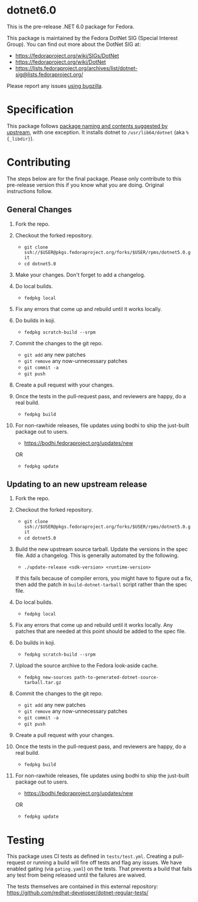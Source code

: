 # dotnet6.0

This is the pre-release .NET 6.0 package for Fedora.

This package is maintained by the Fedora DotNet SIG (Special Interest
Group). You can find out more about the DotNet SIG at:

- https://fedoraproject.org/wiki/SIGs/DotNet
- https://fedoraproject.org/wiki/DotNet
- https://lists.fedoraproject.org/archives/list/dotnet-sig@lists.fedoraproject.org/

Please report any issues [using
bugzilla](https://bugzilla.redhat.com/enter_bug.cgi?product=Fedora&component=dotnet5.0).

# Specification

This package follows [package naming and contents suggested by
upstream](https://docs.microsoft.com/en-us/dotnet/core/build/distribution-packaging),
with one exception. It installs dotnet to `/usr/lib64/dotnet` (aka
`%{_libdir}`).

# Contributing

The steps below are for the final package. Please only contribute to this
pre-release version this if you know what you are doing. Original instructions
follow.

## General Changes

1. Fork the repo.

2. Checkout the forked repository.

    - `git clone ssh://$USER@pkgs.fedoraproject.org/forks/$USER/rpms/dotnet5.0.git`
    - `cd dotnet5.0`

3. Make your changes. Don't forget to add a changelog.

4. Do local builds.

    - `fedpkg local`

5. Fix any errors that come up and rebuild until it works locally.

6. Do builds in koji.

    - `fedpkg scratch-build --srpm`

8. Commit the changes to the git repo.

    - `git add` any new patches
    - `git remove` any now-unnecessary patches
    - `git commit -a`
    - `git push`

9. Create a pull request with your changes.

10. Once the tests in the pull-request pass, and reviewers are happy, do a real
    build.

    - `fedpkg build`

11. For non-rawhide releases, file updates using bodhi to ship the just-built
    package out to users.

    - https://bodhi.fedoraproject.org/updates/new

    OR

    - `fedpkg update`

## Updating to an new upstream release

1. Fork the repo.

2. Checkout the forked repository.

    - `git clone ssh://$USER@pkgs.fedoraproject.org/forks/$USER/rpms/dotnet5.0.git`
    - `cd dotnet5.0`

3. Build the new upstream source tarball. Update the versions in the
   spec file. Add a changelog. This is generally automated by the
   following.

    - `./update-release <sdk-version> <runtime-version>`

    If this fails because of compiler errors, you might have to figure
    out a fix, then add the patch in `build-dotnet-tarball` script
    rather than the spec file.

4. Do local builds.

    - `fedpkg local`

5. Fix any errors that come up and rebuild until it works locally. Any
   patches that are needed at this point should be added to the spec file.

6. Do builds in koji.

    - `fedpkg scratch-build --srpm`

7. Upload the source archive to the Fedora look-aside cache.

    - `fedpkg new-sources path-to-generated-dotnet-source-tarball.tar.gz`

8. Commit the changes to the git repo.

    - `git add` any new patches
    - `git remove` any now-unnecessary patches
    - `git commit -a`
    - `git push`

9. Create a pull request with your changes.

10. Once the tests in the pull-request pass, and reviewers are happy, do a real
    build.

    - `fedpkg build`

11. For non-rawhide releases, file updates using bodhi to ship the just-built
    package out to users.

    - https://bodhi.fedoraproject.org/updates/new

    OR

    - `fedpkg update`

# Testing

This package uses CI tests as defined in `tests/test.yml`. Creating a
pull-request or running a build will fire off tests and flag any issues. We have
enabled gating (via `gating.yaml`) on the tests. That prevents a build
that fails any test from being released until the failures are waived.

The tests themselves are contained in this external repository:
https://github.com/redhat-developer/dotnet-regular-tests/
